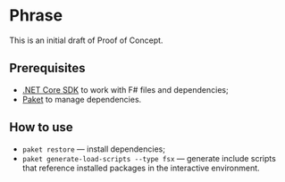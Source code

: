 # Phrase

This is an initial draft of Proof of Concept.

## Prerequisites

- [.NET Core SDK](https://dotnet.microsoft.com/) to work with F# files and dependencies;
- [Paket](https://fsprojects.github.io/Paket/) to manage dependencies.

## How to use

- `paket restore` — install dependencies;
- `paket generate-load-scripts --type fsx` — generate include scripts that reference installed packages in the interactive environment.